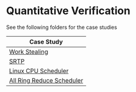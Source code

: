 # Quantitative Verification

See the following folders for the case studies

| Case Study |
|------------|
| [Work Stealing](./work-stealing/) |
| [SRTP](./srpt/) |
| [Linux CPU Scheduler](./linux-lb/) |
| [All Ring Reduce Scheduler](./allring-reduce/) |